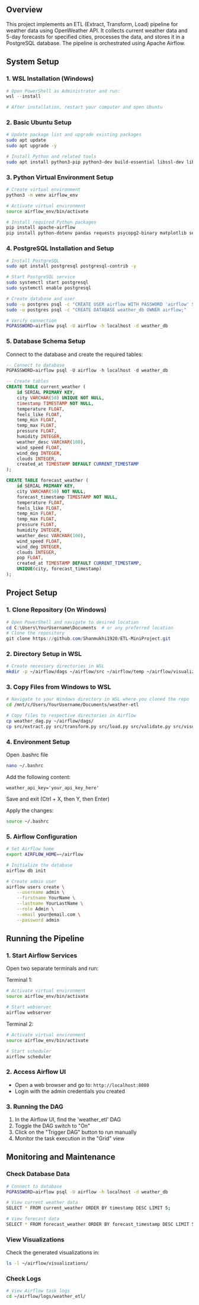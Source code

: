 ## Overview
This project implements an ETL (Extract, Transform, Load) pipeline for weather data using OpenWeather API. It collects current weather data and 5-day forecasts for specified cities, processes the data, and stores it in a PostgreSQL database. The pipeline is orchestrated using Apache Airflow.

## System Setup

### 1. WSL Installation (Windows)
```powershell
# Open PowerShell as Administrator and run:
wsl --install

# After installation, restart your computer and open Ubuntu
```

### 2. Basic Ubuntu Setup
```bash
# Update package list and upgrade existing packages
sudo apt update
sudo apt upgrade -y

# Install Python and related tools
sudo apt install python3-pip python3-dev build-essential libssl-dev libffi-dev python3-venv -y
```

### 3. Python Virtual Environment Setup
```bash
# Create virtual environment
python3 -m venv airflow_env

# Activate virtual environment
source airflow_env/bin/activate

# Install required Python packages
pip install apache-airflow
pip install python-dotenv pandas requests psycopg2-binary matplotlib seaborn
```

### 4. PostgreSQL Installation and Setup
```bash
# Install PostgreSQL
sudo apt install postgresql postgresql-contrib -y

# Start PostgreSQL service
sudo systemctl start postgresql
sudo systemctl enable postgresql

# Create database and user
sudo -u postgres psql -c "CREATE USER airflow WITH PASSWORD 'airflow' SUPERUSER;"
sudo -u postgres psql -c "CREATE DATABASE weather_db OWNER airflow;"

# Verify connection
PGPASSWORD=airflow psql -U airflow -h localhost -d weather_db
```

### 5. Database Schema Setup
Connect to the database and create the required tables:

```sql
-- Connect to database
PGPASSWORD=airflow psql -U airflow -h localhost -d weather_db

-- Create tables
CREATE TABLE current_weather (
    id SERIAL PRIMARY KEY,
    city VARCHAR(50) UNIQUE NOT NULL,
    timestamp TIMESTAMP NOT NULL,
    temperature FLOAT,
    feels_like FLOAT,
    temp_min FLOAT,
    temp_max FLOAT,
    pressure FLOAT,
    humidity INTEGER,
    weather_desc VARCHAR(100),
    wind_speed FLOAT,
    wind_deg INTEGER,
    clouds INTEGER,
    created_at TIMESTAMP DEFAULT CURRENT_TIMESTAMP
);

CREATE TABLE forecast_weather (
    id SERIAL PRIMARY KEY,
    city VARCHAR(50) NOT NULL,
    forecast_timestamp TIMESTAMP NOT NULL,
    temperature FLOAT,
    feels_like FLOAT,
    temp_min FLOAT,
    temp_max FLOAT,
    pressure FLOAT,
    humidity INTEGER,
    weather_desc VARCHAR(100),
    wind_speed FLOAT,
    wind_deg INTEGER,
    clouds INTEGER,
    pop FLOAT,
    created_at TIMESTAMP DEFAULT CURRENT_TIMESTAMP,
    UNIQUE(city, forecast_timestamp)
);
```

## Project Setup

### 1. Clone Repository (On Windows)
```powershell
# Open PowerShell and navigate to desired location
cd C:\Users\YourUsername\Documents  # or any preferred location
# Clone the repository
git clone https://github.com/Shanmukhi1920/ETL-MiniProject.git
```
### 2. Directory Setup in WSL
```bash
# Create necessary directories in WSL
mkdir -p ~/airflow/dags ~/airflow/src ~/airflow/temp ~/airflow/visualizations
```

### 3. Copy Files from Windows to WSL
```bash
# Navigate to your Windows directory in WSL where you cloned the repo
cd /mnt/c/Users/YourUsername/Documents/weather-etl

# Copy files to respective directories in Airflow
cp weather_dag.py ~/airflow/dags/
cp src/extract.py src/transform.py src/load.py src/validate.py src/visualize.py ~/src
``` 
### 4. Environment Setup
Open .bashrc file
```bash
nano ~/.bashrc
```

Add the following content:
```
weather_api_key='your_api_key_here'
```
Save and exit (Ctrl + X, then Y, then Enter)

Apply the changes:
```bash
source ~/.bashrc
```

### 5. Airflow Configuration
```bash
# Set Airflow home
export AIRFLOW_HOME=~/airflow

# Initialize the database
airflow db init

# Create admin user
airflow users create \
    --username admin \
    --firstname YourName \
    --lastname YourLastName \
    --role Admin \
    --email your@email.com \
    --password admin
```

## Running the Pipeline

### 1. Start Airflow Services
Open two separate terminals and run:

Terminal 1:
```bash
# Activate virtual environment
source airflow_env/bin/activate

# Start webserver
airflow webserver
```

Terminal 2:
```bash
# Activate virtual environment
source airflow_env/bin/activate

# Start scheduler
airflow scheduler
```

### 2. Access Airflow UI
- Open a web browser and go to: `http://localhost:8080`
- Login with the admin credentials you created

### 3. Running the DAG
1. In the Airflow UI, find the 'weather_etl' DAG
2. Toggle the DAG switch to "On"
3. Click on the "Trigger DAG" button to run manually
4. Monitor the task execution in the "Grid" view

## Monitoring and Maintenance

### Check Database Data
```bash
# Connect to database
PGPASSWORD=airflow psql -U airflow -h localhost -d weather_db

# View current weather data
SELECT * FROM current_weather ORDER BY timestamp DESC LIMIT 5;

# View forecast data
SELECT * FROM forecast_weather ORDER BY forecast_timestamp DESC LIMIT 5;
```

### View Visualizations
Check the generated visualizations in:
```bash
ls -l ~/airflow/visualizations/
```

### Check Logs
```bash
# View Airflow task logs
cd ~/airflow/logs/weather_etl/
```
